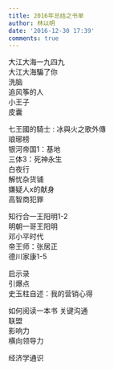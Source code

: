 ```yaml
---
title: 2016年总结之书单
author: 林以明
date: '2016-12-30 17:39'
comments: true
---
```


大江大海一九四九  
大江大海騙了你  
洗脑  
追风筝的人  
小王子  
皮囊  

七王國的騎士 : 冰與火之歌外傳  
琅琊榜  
银河帝国1：基地  
三体3：死神永生  
白夜行   
解忧杂货铺  
嫌疑人x的献身  
高智商犯罪  

知行合一王阳明1-2  
明朝一哥王阳明  
邓小平时代  
帝王师：张居正  
德川家康1-5  

启示录  
引爆点  
史玉柱自述：我的营销心得  

如何阅读一本书 
关键沟通  
联盟  
影响力  
横向领导力  

经济学通识  
